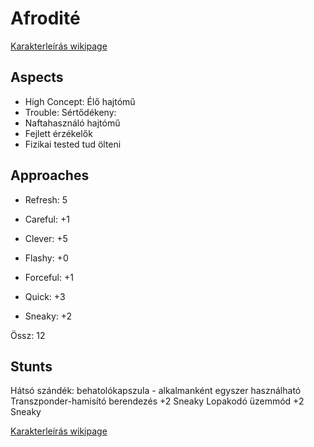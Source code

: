 
Afrodité
=======

[Karakterleírás wikipage](https://github.com/Milky-Ways-Finest/missions/wiki/J%C3%A1rm%C5%B1:%20Afrodit%C3%A9)

Aspects
------
* High Concept: Élő hajtómű
* Trouble: Sértődékeny:
* Naftahasználó hajtómű
* Fejlett érzékelők
* Fizikai tested tud ölteni

Approaches
------
* Refresh: 5

* Careful: +1
* Clever: +5
* Flashy: +0
* Forceful: +1
* Quick: +3
* Sneaky: +2

Össz: 12

Stunts
-----

Hátsó szándék: behatolókapszula - alkalmanként egyszer használható
Transzponder-hamisító berendezés +2 Sneaky
Lopakodó üzemmód +2 Sneaky


[Karakterleírás wikipage](https://github.com/Milky-Ways-Finest/missions/wiki/J%C3%A1rm%C5%B1:%20Afrodit%C3%A9)
